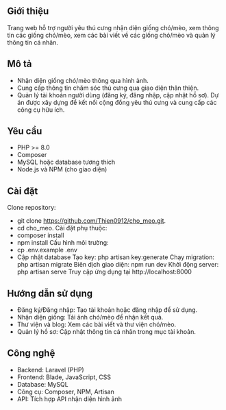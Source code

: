 ## Giới thiệu
Trang web hỗ trợ người yêu thú cưng nhận diện giống chó/mèo, xem thông tin các giống chó/mèo, xem các bài viết về các giống chó/mèo và quản lý thông tin cá nhân.
## Mô tả
- Nhận diện giống chó/mèo thông qua hình ảnh.
- Cung cấp thông tin chăm sóc thú cưng qua giao diện thân thiện.
- Quản lý tài khoản người dùng (đăng ký, đăng nhập, cập nhật hồ sơ).
Dự án được xây dựng để kết nối cộng đồng yêu thú cưng và cung cấp các công cụ hữu ích.
## Yêu cầu
- PHP >= 8.0
- Composer
- MySQL hoặc database tương thích
- Node.js và NPM (cho giao diện)
## Cài đặt
Clone repository:
- git clone https://github.com/Thien0912/cho_meo.git.
- cd cho_meo.
Cài đặt phụ thuộc:
- composer install
- npm install
Cấu hình môi trường:
- cp .env.example .env
- Cập nhật database
Tạo key: php artisan key:generate
Chạy migration: php artisan migrate
Biên dịch giao diện: npm run dev
Khởi động server: php artisan serve
Truy cập ứng dụng tại http://localhost:8000
## Hướng dẫn sử dụng
- Đăng ký/Đăng nhập: Tạo tài khoản hoặc đăng nhập để sử dụng.
- Nhận diện giống: Tải ảnh chó/mèo để nhận kết quả.
- Thư viện và blog: Xem các bài viết và thư viện chó/mèo.
- Quản lý hồ sơ: Cập nhật thông tin cá nhân trong mục tài khoản.
## Công nghệ
- Backend: Laravel (PHP)
- Frontend: Blade, JavaScript, CSS
- Database: MySQL
- Công cụ: Composer, NPM, Artisan
- API: Tích hợp API nhận diện hình ảnh
